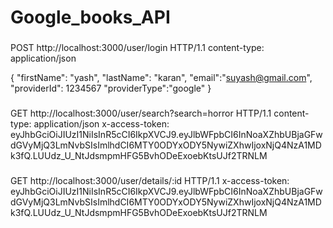
# Google_books_API

###

POST http://localhost:3000/user/login HTTP/1.1
content-type: application/json

{
    "firstName": "yash",
    "lastName": "karan",
    "email":"suyash@gmail.com",
    "providerId": 1234567
    "providerType":"google"
}

###
GET http://localhost:3000/user/search?search=horror HTTP/1.1
content-type: application/json
x-access-token: eyJhbGciOiJIUzI1NiIsInR5cCI6IkpXVCJ9.eyJlbWFpbCI6InNoaXZhbUBjaGFwdGVyMjQ3LmNvbSIsImlhdCI6MTY0ODYxODY5NywiZXhwIjoxNjQ4NzA1MDk3fQ.LUUdz_U_NtJdsmpmHFG5BvhODeExoebKtsUJf2TRNLM


###
GET http://localhost:3000/user/details/:id HTTP/1.1
x-access-token: eyJhbGciOiJIUzI1NiIsInR5cCI6IkpXVCJ9.eyJlbWFpbCI6InNoaXZhbUBjaGFwdGVyMjQ3LmNvbSIsImlhdCI6MTY0ODYxODY5NywiZXhwIjoxNjQ4NzA1MDk3fQ.LUUdz_U_NtJdsmpmHFG5BvhODeExoebKtsUJf2TRNLM
